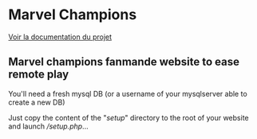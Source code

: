 # Marvel Champions

[Voir la documentation du projet](https://github.com/Fouyoufr/mc/blob/main/doc/readme.md)
## Marvel champions fanmande website to ease remote play
You'll need a fresh mysql DB (or a username of your mysqlserver able to create a new DB)

Just copy the content of the "*setup*" directory to the root of your website and launch *<yourwebsiteURL>/setup.php*...
